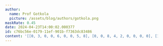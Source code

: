 ```yaml
---
author:
  name: Prof Gotkola
  picture: /assets/blog/authors/gotkola.png
maskRate: 0.45
date: 2024-04-23T14:00:02.000377
id: c76bc56e-0179-11ef-901b-f7363dc83486
content: '[[0, 3, 0, 0, 6, 0, 0, 5, 8], [0, 0, 8, 4, 2, 0, 0, 0, 0], [1, 0, 6, 8, 5, 7, 0, 2, 3], [0, 5, 0, 6, 1, 0, 0, 3, 9], [3, 8, 0, 7, 4, 0, 2, 6, 1], [2, 6, 1, 9, 0, 0, 5, 7, 4], [6, 0, 0, 2, 8, 0, 0, 9, 0], [9, 4, 0, 5, 0, 0, 0, 0, 2], [8, 2, 0, 3, 0, 0, 0, 4, 0]]'
---
```

